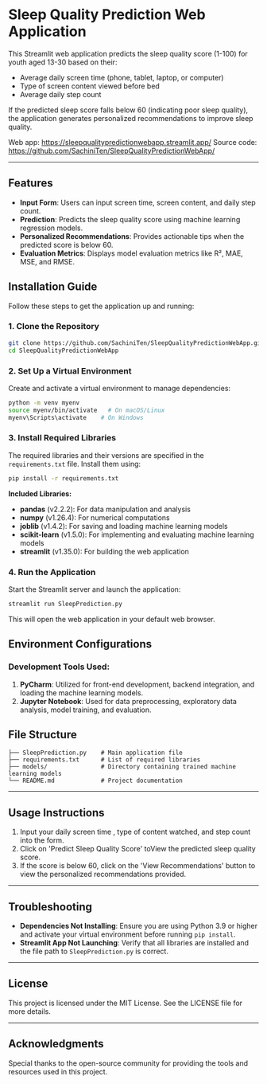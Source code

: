 # Sleep Quality Prediction Web Application

This Streamlit web application predicts the sleep quality score (1-100) for youth aged 13-30 based on their:
- Average daily screen time (phone, tablet, laptop, or computer)
- Type of screen content viewed before bed
- Average daily step count

If the predicted sleep score falls below 60 (indicating poor sleep quality), the application generates personalized recommendations to improve sleep quality.

Web app: https://sleepqualitypredictionwebapp.streamlit.app/
Source code: https://github.com/SachiniTen/SleepQualityPredictionWebApp/

---


## Features
- **Input Form**: Users can input screen time, screen content, and daily step count.
- **Prediction**: Predicts the sleep quality score using machine learning regression models.
- **Personalized Recommendations**: Provides actionable tips when the predicted score is below 60.
- **Evaluation Metrics**: Displays model evaluation metrics like R², MAE, MSE, and RMSE.


## Installation Guide
Follow these steps to get the application up and running:

### 1. Clone the Repository
```bash
git clone https://github.com/SachiniTen/SleepQualityPredictionWebApp.git
cd SleepQualityPredictionWebApp
```

### 2. Set Up a Virtual Environment
Create and activate a virtual environment to manage dependencies:
```bash
python -m venv myenv
source myenv/bin/activate   # On macOS/Linux
myenv\Scripts\activate    # On Windows
```

### 3. Install Required Libraries
The required libraries and their versions are specified in the `requirements.txt` file. Install them using:
```bash
pip install -r requirements.txt
```

**Included Libraries:**
- **pandas** (v2.2.2): For data manipulation and analysis
- **numpy** (v1.26.4): For numerical computations
- **joblib** (v1.4.2): For saving and loading machine learning models
- **scikit-learn** (v1.5.0): For implementing and evaluating machine learning models
- **streamlit** (v1.35.0): For building the web application

### 4. Run the Application
Start the Streamlit server and launch the application:
```bash
streamlit run SleepPrediction.py
```
This will open the web application in your default web browser.



## Environment Configurations

### Development Tools Used:
1. **PyCharm**: Utilized for front-end development, backend integration, and loading the machine learning models.
2. **Jupyter Notebook**: Used for data preprocessing, exploratory data analysis, model training, and evaluation.


## File Structure
```plaintext
├── SleepPrediction.py    # Main application file
├── requirements.txt      # List of required libraries
├── models/               # Directory containing trained machine learning models
└── README.md             # Project documentation
```

---

## Usage Instructions
1. Input your daily screen time , type of content watched, and step count into the form.
2. Click on 'Predict Sleep Quality Score' toView the predicted sleep quality score.
4. If the score is below 60, click on the 'View Recommendations' button to view the personalized recommendations provided.


---

## Troubleshooting
- **Dependencies Not Installing**: Ensure you are using Python 3.9 or higher and activate your virtual environment before running `pip install`.
- **Streamlit App Not Launching**: Verify that all libraries are installed and the file path to `SleepPrediction.py` is correct.


---

## License
This project is licensed under the MIT License. See the LICENSE file for more details.

---

## Acknowledgments
Special thanks to the open-source community for providing the tools and resources used in this project.
